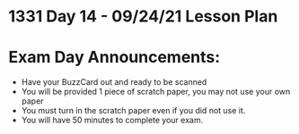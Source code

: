 # 1331 Day 14 - 09/24/21 Lesson Plan

# Exam Day Announcements:
- Have your BuzzCard out and ready to be scanned
- You will be provided 1 piece of scratch paper, you may not use your own paper
- You must turn in the scratch paper even if you did not use it.
- You will have 50 minutes to complete your exam.

